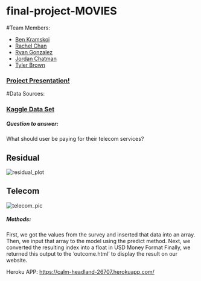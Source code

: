# final-project-MOVIES

#Team Members:
* [Ben Kramskoi](https://github.com/kramskb1)
* [Rachel Chan](https://github.com/chanrce)
* [Ryan Gonzalez](https://github.com/RyanAdamGonzalez1996) 
* [Jordan Chatman](https://github.com/JordanChat)
* [Tyler Brown](https://github.com/Starcode897)

### [Project Presentation!](https://docs.google.com/presentation/d/1aZsKhIUplQxirxhCHY3ZwdMNveFSOaMW4jF4jsQmDYk/edit?ts=603ed6cb#slide=id.p)

#Data Sources:
### [Kaggle Data Set](https://www.kaggle.com/radmirzosimov/telecom-users-dataset)


##### Question to answer:
What should user be paying for their telecom services?

## Residual

![residual_plot](https://github.com/Starcode897/final-project-TELECOM/blob/main/static/img/residuals.png)

## Telecom
![telecom_pic](https://github.com/Starcode897/final-project-TELECOM/blob/main/static/img/telecom.jpg)

##### Methods:
First, we got the values from the survey and inserted that data into an array.
Then, we input that array to the model using the predict method.
Next, we converted the resulting index into a float in USD Money Format
Finally,  we returned this output to the ‘outcome.html’ to display the result on our website.

Heroku APP:
https://calm-headland-26707.herokuapp.com/
